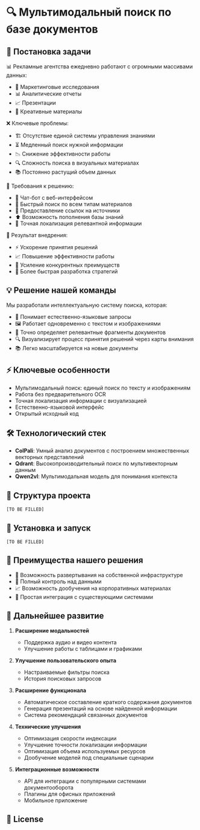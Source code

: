 # 🔍 Мультимодальный поиск по базе документов

## 🎯 Постановка задачи

📊 Рекламные агентства ежедневно работают с огромными массивами данных:
- 📑 Маркетинговые исследования
- 📊 Аналитические отчеты
- 📈 Презентации
- 🎨 Креативные материалы

❌ Ключевые проблемы:
- 🏗️ Отсутствие единой системы управления знаниями
- ⏳ Медленный поиск нужной информации
- 📉 Снижение эффективности работы
- 🔍 Сложность поиска в визуальных материалах
- 📚 Постоянно растущий объем данных

💼 Требования к решению:
- 🤖 Чат-бот с веб-интерфейсом
- 🔎 Быстрый поиск по всем типам материалов
- 🔗 Предоставление ссылок на источники
- ⬆️ Возможность пополнения базы знаний
- 🎯 Точная локализация релевантной информации

🎁 Результат внедрения:
- ⚡ Ускорение принятия решений
- 📈 Повышение эффективности работы
- 💪 Усиление конкурентных преимуществ
- 🚀 Более быстрая разработка стратегий

## 💡 Решение нашей команды
Мы разработали интеллектуальную систему поиска, которая:
- 🤖 Понимает естественно-языковые запросы
- 🖼️ Работает одновременно с текстом и изображениями
- 🎯 Точно определяет релевантные фрагменты документов
- 🔍 Визуализирует процесс принятия решений через карты внимания
- 📚 Легко масштабируется на новые документы

## ⚡ Ключевые особенности
- Мультимодальный поиск: единый поиск по тексту и изображениям
- Работа без предварительного OCR
- Точная локализация информации с визуализацией
- Естественно-языковой интерфейс
- Открытый исходный код

## 🛠️ Технологический стек
- **ColPali**: Умный анализ документов с построением множественных векторных представлений
- **Qdrant**: Высокопроизводительный поиск по мультивекторным данным
- **Qwen2vl**: Мультимодальная модель для понимания контекста

## 📂 Структура проекта
```
[TO BE FILLED]
```

## 🚀 Установка и запуск
```
[TO BE FILLED]
```

## 🌟 Преимущества нашего решения
- 🏢 Возможность развертывания на собственной инфраструктуре
- 🔐 Полный контроль над данными
- 📈 Возможность дообучения на корпоративных материалах
- 🔄 Простая интеграция с существующими системами

## 🔮 Дальнейшее развитие
1. **Расширение модальностей**
   - Поддержка аудио и видео контента
   - Улучшение работы с таблицами и графиками

2. **Улучшение пользовательского опыта**
   - Настраиваемые фильтры поиска
   - История поисковых запросов

3. **Расширение функционала**
   - Автоматическое составление краткого содержания документов
   - Генерация презентаций на основе найденной информации
   - Система рекомендаций связанных документов

4. **Технические улучшения**
   - Оптимизация скорости индексации
   - Улучшение точности локализации информации
   - Оптимизация объема используемых ресурсов
   - Дообучение моделей под специальные сценарии

5. **Интеграционные возможности**
   - API для интеграции с популярными системами документооборота
   - Плагины для офисных приложений
   - Мобильное приложение

## 📝 License
